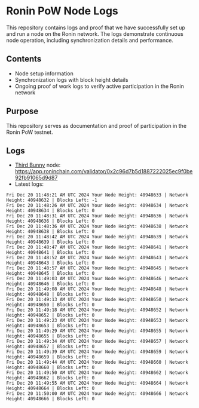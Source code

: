 # Ronin PoW Node Logs

This repository contains logs and proof that we have successfully set up and run a node on the Ronin network. The logs demonstrate continuous node operation, including synchronization details and performance.

## Contents

- Node setup information
- Synchronization logs with block height details
- Ongoing proof of work logs to verify active participation in the Ronin network

## Purpose

This repository serves as documentation and proof of participation in the Ronin PoW testnet.

## Logs

- [Third Bunny](https://thirdbunny.xyz/) node: https://app.roninchain.com/validator/0x2c96d7b5d1887222025ec9f0be92fb91065d9d87
- Latest logs:
```
Fri Dec 20 11:48:21 AM UTC 2024 Your Node Height: 40948633 | Network Height: 40948632 | Blocks Left: -1
Fri Dec 20 11:48:26 AM UTC 2024 Your Node Height: 40948634 | Network Height: 40948634 | Blocks Left: 0
Fri Dec 20 11:48:31 AM UTC 2024 Your Node Height: 40948636 | Network Height: 40948636 | Blocks Left: 0
Fri Dec 20 11:48:36 AM UTC 2024 Your Node Height: 40948638 | Network Height: 40948638 | Blocks Left: 0
Fri Dec 20 11:48:42 AM UTC 2024 Your Node Height: 40948639 | Network Height: 40948639 | Blocks Left: 0
Fri Dec 20 11:48:47 AM UTC 2024 Your Node Height: 40948641 | Network Height: 40948641 | Blocks Left: 0
Fri Dec 20 11:48:52 AM UTC 2024 Your Node Height: 40948643 | Network Height: 40948643 | Blocks Left: 0
Fri Dec 20 11:48:57 AM UTC 2024 Your Node Height: 40948645 | Network Height: 40948645 | Blocks Left: 0
Fri Dec 20 11:49:03 AM UTC 2024 Your Node Height: 40948646 | Network Height: 40948646 | Blocks Left: 0
Fri Dec 20 11:49:08 AM UTC 2024 Your Node Height: 40948648 | Network Height: 40948648 | Blocks Left: 0
Fri Dec 20 11:49:13 AM UTC 2024 Your Node Height: 40948650 | Network Height: 40948650 | Blocks Left: 0
Fri Dec 20 11:49:18 AM UTC 2024 Your Node Height: 40948652 | Network Height: 40948652 | Blocks Left: 0
Fri Dec 20 11:49:23 AM UTC 2024 Your Node Height: 40948653 | Network Height: 40948653 | Blocks Left: 0
Fri Dec 20 11:49:29 AM UTC 2024 Your Node Height: 40948655 | Network Height: 40948655 | Blocks Left: 0
Fri Dec 20 11:49:34 AM UTC 2024 Your Node Height: 40948657 | Network Height: 40948657 | Blocks Left: 0
Fri Dec 20 11:49:39 AM UTC 2024 Your Node Height: 40948659 | Network Height: 40948659 | Blocks Left: 0
Fri Dec 20 11:49:44 AM UTC 2024 Your Node Height: 40948660 | Network Height: 40948660 | Blocks Left: 0
Fri Dec 20 11:49:50 AM UTC 2024 Your Node Height: 40948662 | Network Height: 40948662 | Blocks Left: 0
Fri Dec 20 11:49:55 AM UTC 2024 Your Node Height: 40948664 | Network Height: 40948664 | Blocks Left: 0
Fri Dec 20 11:50:00 AM UTC 2024 Your Node Height: 40948666 | Network Height: 40948666 | Blocks Left: 0
```
